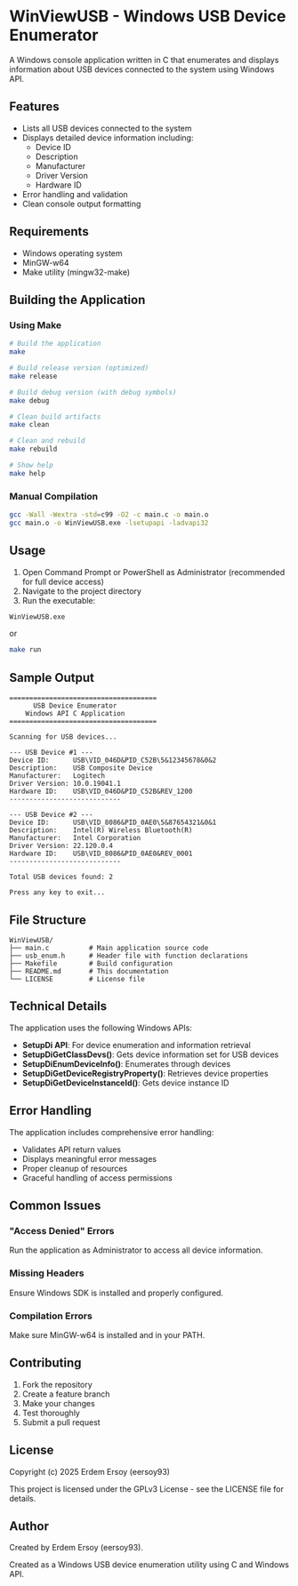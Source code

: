 # WinViewUSB - Windows USB Device Enumerator

A Windows console application written in C that enumerates and displays information about USB devices connected to the system using Windows API.

## Features

- Lists all USB devices connected to the system
- Displays detailed device information including:
  - Device ID
  - Description
  - Manufacturer
  - Driver Version
  - Hardware ID
- Error handling and validation
- Clean console output formatting

## Requirements

- Windows operating system
- MinGW-w64
- Make utility (mingw32-make)

## Building the Application

### Using Make

```bash
# Build the application
make

# Build release version (optimized)
make release

# Build debug version (with debug symbols)
make debug

# Clean build artifacts
make clean

# Clean and rebuild
make rebuild

# Show help
make help
```

### Manual Compilation

```bash
gcc -Wall -Wextra -std=c99 -O2 -c main.c -o main.o
gcc main.o -o WinViewUSB.exe -lsetupapi -ladvapi32
```

## Usage

1. Open Command Prompt or PowerShell as Administrator (recommended for full device access)
2. Navigate to the project directory
3. Run the executable:

```bash
WinViewUSB.exe
```

or

```bash
make run
```

## Sample Output

```
=====================================
      USB Device Enumerator
    Windows API C Application
=====================================

Scanning for USB devices...

--- USB Device #1 ---
Device ID:      USB\VID_046D&PID_C52B\5&12345678&0&2
Description:    USB Composite Device
Manufacturer:   Logitech
Driver Version: 10.0.19041.1
Hardware ID:    USB\VID_046D&PID_C52B&REV_1200
----------------------------

--- USB Device #2 ---
Device ID:      USB\VID_8086&PID_0AE0\5&87654321&0&1
Description:    Intel(R) Wireless Bluetooth(R)
Manufacturer:   Intel Corporation
Driver Version: 22.120.0.4
Hardware ID:    USB\VID_8086&PID_0AE0&REV_0001
----------------------------

Total USB devices found: 2

Press any key to exit...
```

## File Structure

```
WinViewUSB/
├── main.c          # Main application source code
├── usb_enum.h      # Header file with function declarations
├── Makefile        # Build configuration
├── README.md       # This documentation
└── LICENSE         # License file
```

## Technical Details

The application uses the following Windows APIs:

- **SetupDi API**: For device enumeration and information retrieval
- **SetupDiGetClassDevs()**: Gets device information set for USB devices
- **SetupDiEnumDeviceInfo()**: Enumerates through devices
- **SetupDiGetDeviceRegistryProperty()**: Retrieves device properties
- **SetupDiGetDeviceInstanceId()**: Gets device instance ID

## Error Handling

The application includes comprehensive error handling:

- Validates API return values
- Displays meaningful error messages
- Proper cleanup of resources
- Graceful handling of access permissions

## Common Issues

### "Access Denied" Errors
Run the application as Administrator to access all device information.

### Missing Headers
Ensure Windows SDK is installed and properly configured.

### Compilation Errors
Make sure MinGW-w64 is installed and in your PATH.

## Contributing

1. Fork the repository
2. Create a feature branch
3. Make your changes
4. Test thoroughly
5. Submit a pull request

## License

Copyright (c) 2025 Erdem Ersoy (eersoy93)

This project is licensed under the GPLv3 License - see the LICENSE file for details.

## Author

Created by Erdem Ersoy (eersoy93).

Created as a Windows USB device enumeration utility using C and Windows API.

